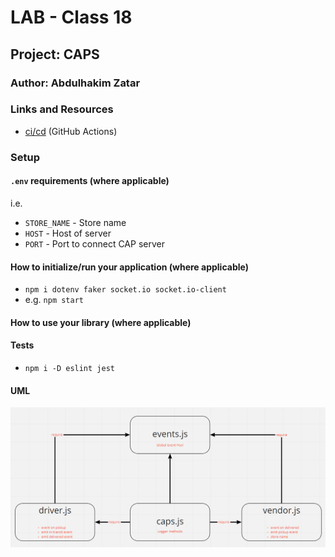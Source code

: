 # LAB - Class 18

## Project: CAPS

### Author: Abdulhakim Zatar

### Links and Resources

- [ci/cd](https://github.com/zatar-401-advanced-javascript/caps/actions) (GitHub Actions)


### Setup

#### `.env` requirements (where applicable)

i.e.

- `STORE_NAME` - Store name
- `HOST` - Host of server
- `PORT` - Port to connect CAP server

#### How to initialize/run your application (where applicable)

- `npm i dotenv faker socket.io socket.io-client`
- e.g. `npm start`

#### How to use your library (where applicable)

#### Tests

- `npm i -D eslint jest`

#### UML

![uml](./assets/uml.png)